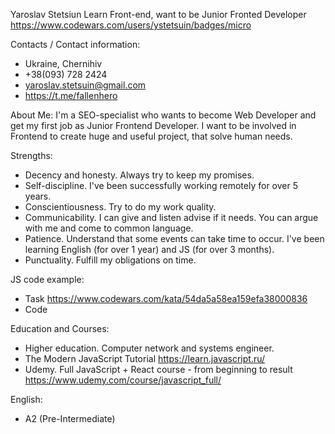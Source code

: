 Yaroslav Stetsiun
Learn Front-end, want to be Junior Fronted Developer
https://www.codewars.com/users/ystetsuin/badges/micro

Contacts / Contact information:
- Ukraine, Chernihiv
- +38(093) 728 2424
- yaroslav.stetsuin@gmail.com
- https://t.me/fallenhero

About Me:
I'm a SEO-specialist who wants to become Web Developer and get my first job as Junior Frontend Developer.
I want to be involved in Frontend to create huge and useful project, that solve human needs.


Strengths:
- Decency and honesty. Always try to keep my promises.
- Self-discipline. I've been successfully working remotely for over 5 years.
- Conscientiousness. Try to do my work quality.
- Communicability. I can give and listen advise if it needs. You can argue with me and come to common language.
- Patience. Understand that some events can take time to occur. I've been learning English (for over 1 year) and JS (for over 3 months).
- Punctuality. Fulfill my obligations on time.


JS code example:
- Task https://www.codewars.com/kata/54da5a58ea159efa38000836
- Code 



Education and Courses:
- Higher education. Computer network and systems engineer. 
- The Modern JavaScript Tutorial https://learn.javascript.ru/
- Udemy. Full JavaScript + React course - from beginning to result https://www.udemy.com/course/javascript_full/

English:
 - A2 (Pre-Intermediate)
